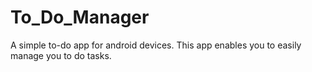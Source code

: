# To_Do_Manager
A simple to-do app for android devices. This app enables you to easily manage you to do tasks.
